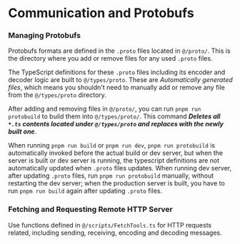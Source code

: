 Communication and Protobufs
===

### Managing Protobufs

Protobufs formats are defined in the `.proto` files located in `@/proto/`. This is the directory where you add or remove files for any used `.proto` files.

The TypeScript definitions for these `.proto` files including its encoder and decoder logic are built to `@/types/proto`. These are *Automatically generated files*, which means you shouldn't need to manually add or remove any file from the `@/types/proto` directory.

After adding and removing files in `@/proto/`, you can run `pnpm run protobuild` to build them into `@/types/proto/`. This command __*Deletes all `*.ts` contents located under `@/types/proto` and replaces with the newly built one*__.

When running `pnpm run build` or `pnpm run dev`, `pnpm run protobuild` is automatically invoked before the actual build or dev server, but when the server is built or dev server is running, the typescript definitions are not automatically updated when `.proto` files updates. When running dev server, after updating `.proto` files, run `pnpm run protobuild` manually, without restarting the dev server; when the production server is built, you have to run `pnpm run build` again after updating `.proto` files.

### Fetching and Requesting Remote HTTP Server

Use functions defined in `@/scripts/FetchTools.ts` for HTTP requests related, including sending, receiving, encoding and decoding messages.